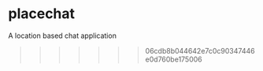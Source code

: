 placechat
=========

A location based chat application
>>>>>>> 06cdb8b044642e7c0c90347446e0d760be175006
